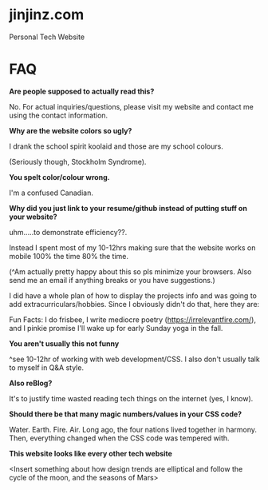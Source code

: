 # jinjinz.com
Personal Tech Website
# FAQ

**Are people supposed to actually read this?**

No. For actual inquiries/questions, please visit my website and contact me using the contact information.

**Why are the website colors so ugly?**

I drank the school spirit koolaid and those are my school colours. 

(Seriously though, Stockholm Syndrome).

**You spelt color/colour wrong.**

I'm a confused Canadian.

**Why did you just link to your resume/github instead of putting stuff on your website?**

uhm.....to demonstrate efficiency??.

Instead I spent most of my 10-12hrs making sure that the website works on mobile 100% the time 80% the time.

(^Am actually pretty happy about this so pls minimize your browsers. Also send me an email if anything breaks or you have suggestions.)

I did have a whole plan of how to display the projects info and was going to add extracurriculars/hobbies. Since I obviously didn't do that, here they are:

Fun Facts: I do frisbee, I write mediocre poetry (https://irrelevantfire.com/), and I pinkie promise I'll wake up for early Sunday yoga in the fall.

**You aren't usually this not funny**

^see 10-12hr of working with web development/CSS. I also don't usually talk to myself in Q&A style.

**Also reBlog?**

It's to justify time wasted reading tech things on the internet (yes, I know).

**Should there be that many magic numbers/values in your CSS code?**

Water. Earth. Fire. Air. Long ago, the four nations lived together in harmony. Then, everything changed when the CSS code was tempered with.

**This website looks like every other tech website**

<Insert something about how design trends are elliptical and follow the cycle of the moon, and the seasons of Mars>
